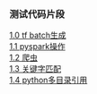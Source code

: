 ### 测试代码片段
[1.0 tf batch生成](src/)<br>
[1.1 pyspark操作](src/pyspark)<br>
[1.2 爬虫](src/crawler)<br>
[1.3 关键字匹配](src/pattern)<br>
[1.4 python多目录引用](src/testPackage)<br>
